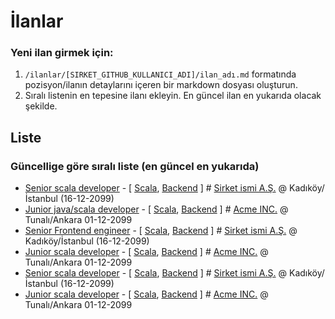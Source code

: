 
İlanlar
=======

### Yeni ilan girmek için:
1. `/ilanlar/[SIRKET_GITHUB_KULLANICI_ADI]/ilan_adı.md` formatında pozisyon/ilanın detaylarını içeren bir markdown dosyası oluşturun.
2. Sıralı listenin en tepesine ilanı ekleyin. En güncel ilan en yukarıda olacak şekilde.

## Liste

### Güncellige göre sıralı liste (en güncel en yukarıda)
+ [Senior scala developer](../blob/master/ilanlar/SIRKET_ISMI/scala-developer.md) - [ [Scala](), [Backend]() ] # [Sirket ismi A.Ş.](../blob/master/ilanlar/SIRKET_ISMI) @ Kadıköy/İstanbul (16-12-2099)
+ [Junior java/scala developer](../blob/master/ilanlar/SIRKET_ISMI/scala-developer.md) - [ [Scala](),  [Backend]() ] # [Acme INC.](../blob/master/ilanlar/ACME_INC) @ Tunalı/Ankara 01-12-2099 
+ [Senior Frontend engineer](../blob/master/ilanlar/SIRKET_ISMI/scala-developer.md) - [ [Scala](), [Backend]() ] # [Sirket ismi A.Ş.](../blob/master/ilanlar/SIRKET_ISMI) @ Kadıköy/İstanbul (16-12-2099)
+ [Junior scala developer](../blob/master/ilanlar/SIRKET_ISMI/scala-developer.md) - [ [Scala](),  [Backend]() ] # [Acme INC.](../blob/master/ilanlar/ACME_INC) @ Tunalı/Ankara 01-12-2099 
+ [Senior scala developer](../blob/master/ilanlar/SIRKET_ISMI/scala-developer.md) - [ [Scala](), [Backend]() ] # [Sirket ismi A.Ş.](../blob/master/ilanlar/SIRKET_ISMI) @ Kadıköy/İstanbul (16-12-2099)
+ [Junior scala developer](../blob/master/ilanlar/SIRKET_ISMI/scala-developer.md) - [ [Scala](),  [Backend]() ] # [Acme INC.](../blob/master/ilanlar/ACME_INC) @ Tunalı/Ankara 01-12-2099 

